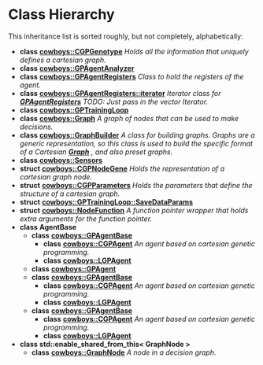 
# Class Hierarchy

This inheritance list is sorted roughly, but not completely, alphabetically:


* **class** [**cowboys::CGPGenotype**](classcowboys_1_1_c_g_p_genotype.md) _Holds all the information that uniquely defines a cartesian graph._ 
* **class** [**cowboys::GPAgentAnalyzer**](classcowboys_1_1_g_p_agent_analyzer.md) 
* **class** [**cowboys::GPAgentRegisters**](classcowboys_1_1_g_p_agent_registers.md) _Class to hold the registers of the agent._ 
* **class** [**cowboys::GPAgentRegisters::iterator**](classcowboys_1_1_g_p_agent_registers_1_1iterator.md) _Iterator class for_ [_**GPAgentRegisters**_](classcowboys_1_1_g_p_agent_registers.md) _TODO: Just pass in the vector Iterator._
* **class** [**cowboys::GPTrainingLoop**](classcowboys_1_1_g_p_training_loop.md) 
* **class** [**cowboys::Graph**](classcowboys_1_1_graph.md) _A graph of nodes that can be used to make decisions._ 
* **class** [**cowboys::GraphBuilder**](classcowboys_1_1_graph_builder.md) _A class for building graphs. Graphs are a generic representation, so this class is used to build the specific format of a Cartesian_ [_**Graph**_](classcowboys_1_1_graph.md) _, and also preset graphs._
* **class** [**cowboys::Sensors**](classcowboys_1_1_sensors.md) 
* **struct** [**cowboys::CGPNodeGene**](structcowboys_1_1_c_g_p_node_gene.md) _Holds the representation of a cartesian graph node._ 
* **struct** [**cowboys::CGPParameters**](structcowboys_1_1_c_g_p_parameters.md) _Holds the parameters that define the structure of a cartesian graph._ 
* **struct** [**cowboys::GPTrainingLoop::SaveDataParams**](structcowboys_1_1_g_p_training_loop_1_1_save_data_params.md) 
* **struct** [**cowboys::NodeFunction**](structcowboys_1_1_node_function.md) _A function pointer wrapper that holds extra arguments for the function pointer._ 
* **class** **AgentBase**    
    * **class** [**cowboys::GPAgentBase**](classcowboys_1_1_g_p_agent_base.md)     
        * **class** [**cowboys::CGPAgent**](classcowboys_1_1_c_g_p_agent.md) _An agent based on cartesian genetic programming._ 
        * **class** [**cowboys::LGPAgent**](classcowboys_1_1_l_g_p_agent.md) 
    * **class** [**cowboys::GPAgent**](classcowboys_1_1_g_p_agent.md) 
    * **class** [**cowboys::GPAgentBase**](classcowboys_1_1_g_p_agent_base.md)     
        * **class** [**cowboys::CGPAgent**](classcowboys_1_1_c_g_p_agent.md) _An agent based on cartesian genetic programming._ 
        * **class** [**cowboys::LGPAgent**](classcowboys_1_1_l_g_p_agent.md) 
    * **class** [**cowboys::GPAgentBase**](classcowboys_1_1_g_p_agent_base.md)     
        * **class** [**cowboys::CGPAgent**](classcowboys_1_1_c_g_p_agent.md) _An agent based on cartesian genetic programming._ 
        * **class** [**cowboys::LGPAgent**](classcowboys_1_1_l_g_p_agent.md) 
* **class** **std::enable_shared_from_this< GraphNode >**    
    * **class** [**cowboys::GraphNode**](classcowboys_1_1_graph_node.md) _A node in a decision graph._ 

